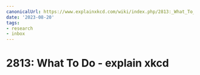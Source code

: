 ```yaml
---
canonicalUrl: https://www.explainxkcd.com/wiki/index.php/2813:_What_To_Do
date: '2023-08-20'
tags:
- research
- inbox
---
```


# 2813: What To Do - explain xkcd